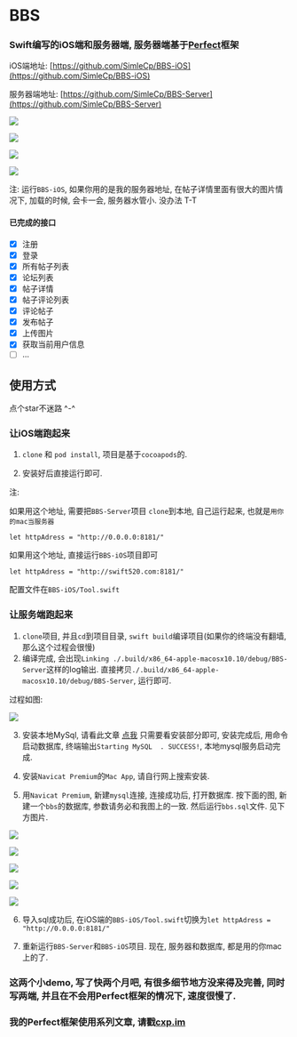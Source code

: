 # BBS

### Swift编写的iOS端和服务器端, 服务器端基于[Perfect](https://github.com/PerfectlySoft/Perfect)框架

iOS端地址: [https://github.com/SimleCp/BBS-iOS](https://github.com/SimleCp/BBS-iOS)

服务器端地址: [https://github.com/SimleCp/BBS-Server](https://github.com/SimleCp/BBS-Server)

![](https://github.com/SimleCp/BBS/blob/master/ScreenShot/1.png)

![](https://github.com/SimleCp/BBS/blob/master/ScreenShot/2.png)

![](https://github.com/SimleCp/BBS/blob/master/ScreenShot/3.png)

![](https://github.com/SimleCp/BBS/blob/master/ScreenShot/4.png)

注: 运行`BBS-iOS`, 如果你用的是我的服务器地址, 在帖子详情里面有很大的图片情况下, 加载的时候, 会卡一会, 服务器水管小. 没办法 T-T

#### 已完成的接口

- [x] 注册
- [x] 登录
- [x] 所有帖子列表
- [x] 论坛列表
- [x] 帖子详情
- [x] 帖子评论列表
- [x] 评论帖子
- [x] 发布帖子
- [x] 上传图片
- [x] 获取当前用户信息
- [ ] ...

## 使用方式

点个star不迷路 ^-^

### 让iOS端跑起来

1. `clone` 和 `pod install`, 项目是基于`cocoapods`的.

2. 安装好后直接运行即可.

注: 

如果用这个地址, 需要把`BBS-Server`项目 `clone`到本地, 自己运行起来, 也就是`用你的mac当服务器`

```
let httpAdress = "http://0.0.0.0:8181/"
```

如果用这个地址, 直接运行`BBS-iOS`项目即可
```
let httpAdress = "http://swift520.com:8181/"

```

配置文件在`BBS-iOS/Tool.swift`

### 让服务端跑起来

1. `clone`项目, 并且`cd`到项目目录, `swift build`编译项目(如果你的终端没有翻墙, 那么这个过程会很慢)
2. 编译完成, 会出现`Linking ./.build/x86_64-apple-macosx10.10/debug/BBS-Server`这样的log输出. 直接拷贝`./.build/x86_64-apple-macosx10.10/debug/BBS-Server`, 运行即可.

过程如图:

![](https://github.com/SimleCp/BBS/blob/master/images/0.png)

3. 安装本地MySql, 请看此文章 [点我](http://cxp.im/2017/10/07/Swift%20Perfect%20Mac%E6%9C%AC%E5%9C%B0%E7%8E%AF%E5%A2%83%E9%85%8D%E7%BD%AE/)
只需要看安装部分即可, 安装完成后, 用命令启动数据库, 终端输出`Starting MySQL  . SUCCESS!`, 本地mysql服务启动完成.

4. 安装`Navicat Premium`的`Mac App`, 请自行网上搜索安装.

5. 用`Navicat Premium`, 新建`mysql`连接, 连接成功后, 打开数据库. 按下面的图, 新建一个`bbs`的数据库, 参数请务必和我图上的一致. 然后运行`bbs.sql`文件. 见下方图片.

![](https://github.com/SimleCp/BBS/blob/master/images/1.png)

![](https://github.com/SimleCp/BBS/blob/master/images/2.png)

![](https://github.com/SimleCp/BBS/blob/master/images/3.png)

![](https://github.com/SimleCp/BBS/blob/master/images/4.png)

![](https://github.com/SimleCp/BBS/blob/master/images/5.png)

6. 导入sql成功后, 在iOS端的`BBS-iOS/Tool.swift`切换为`let httpAdress = "http://0.0.0.0:8181/"`

7. 重新运行`BBS-Server`和`BBS-iOS`项目. 现在, 服务器和数据库, 都是用的你mac上的了.


### 这两个小demo, 写了快两个月吧, 有很多细节地方没来得及完善, 同时写两端, 并且在不会用Perfect框架的情况下, 速度很慢了. 

### 我的Perfect框架使用系列文章, 请戳[cxp.im](http://cxp.im/)



